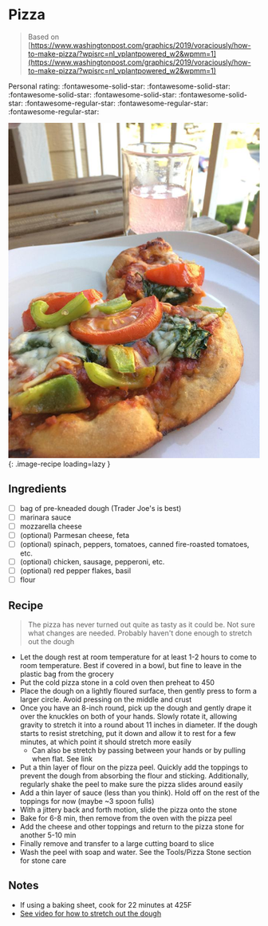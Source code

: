 # Pizza

> Based on [https://www.washingtonpost.com/graphics/2019/voraciously/how-to-make-pizza/?wpisrc=nl_vplantpowered_w2&wpmm=1](https://www.washingtonpost.com/graphics/2019/voraciously/how-to-make-pizza/?wpisrc=nl_vplantpowered_w2&wpmm=1)

<!-- {cts} rating=4; (User can specify rating on scale of 1-5) -->
Personal rating: :fontawesome-solid-star: :fontawesome-solid-star: :fontawesome-solid-star: :fontawesome-solid-star: :fontawesome-solid-star: :fontawesome-regular-star: :fontawesome-regular-star: :fontawesome-regular-star:
<!-- {cte} -->

<!-- {cts} name_image=pizza.jpg; (User can specify image name) -->
![pizza.jpg](./pizza.jpg){: .image-recipe loading=lazy }
<!-- {cte} -->

## Ingredients

* [ ] bag of pre-kneaded dough (Trader Joe's is best)
* [ ] marinara sauce
* [ ] mozzarella cheese
* [ ] (optional) Parmesan cheese, feta
* [ ] (optional) spinach, peppers, tomatoes, canned fire-roasted tomatoes, etc.
* [ ] (optional) chicken, sausage, pepperoni, etc.
* [ ] (optional) red pepper flakes, basil
* [ ] flour

## Recipe

> The pizza has never turned out quite as tasty as it could be. Not sure what changes are needed. Probably haven't done enough to stretch out the dough

* Let the dough rest at room temperature for at least 1-2 hours to come to room temperature. Best if covered in a bowl, but fine to leave in the plastic bag from the grocery
* Put the cold pizza stone in a cold oven then preheat to 450
* Place the dough on a lightly floured surface, then gently press to form a larger circle. Avoid pressing on the middle and crust
* Once you have an 8-inch round, pick up the dough and gently drape it over the knuckles on both of your hands. Slowly rotate it, allowing gravity to stretch it into a round about 11 inches in diameter. If the dough starts to resist stretching, put it down and allow it to rest for a few minutes, at which point it should stretch more easily
    * Can also be stretch by passing between your hands or by pulling when flat. See link
* Put a thin layer of flour on the pizza peel. Quickly add the toppings to prevent the dough from absorbing the flour and sticking. Additionally, regularly shake the peel to make sure the pizza slides around easily
* Add a thin layer of sauce (less than you think). Hold off on the rest of the toppings for now (maybe ~3 spoon fulls)
* With a jittery back and forth motion, slide the pizza onto the stone
* Bake for 6-8 min, then remove from the oven with the pizza peel
* Add the cheese and other toppings and return to the pizza stone for another 5-10 min
* Finally remove and transfer to a large cutting board to slice
* Wash the peel with soap and water. See the Tools/Pizza Stone section for stone care

## Notes

* If using a baking sheet, cook for 22 minutes at 425F
* [See video for how to stretch out the dough](https://www.youtube.com/watch?time_continue=33&v=9f9-xTcKzZo)
